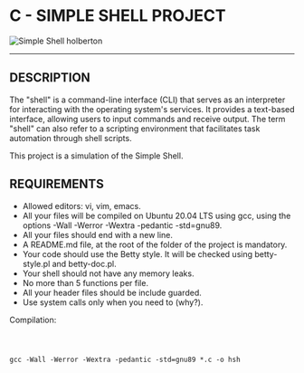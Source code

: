 <!DOCTYPE html>
<html>
<body>
<h1>C - SIMPLE SHELL PROJECT</h1>
<img src="https://pin.it/44BylhUer" title="Simple Shell holberton"/></a>
<hr>

<h2>DESCRIPTION</h2>

<p>The "shell" is a command-line interface (CLI) that serves as an interpreter for interacting with the operating system's services. It provides a text-based interface, allowing users to input commands and receive output. The term "shell" can also refer to a scripting environment that facilitates task automation through shell scripts.

This project is a simulation of the Simple Shell.
</p>

<h2>REQUIREMENTS</h2>

<ul>
  <li>Allowed editors: vi, vim, emacs.
  <li>All your files will be compiled on Ubuntu 20.04 LTS using gcc, using the options -Wall -Werror -Wextra -pedantic -std=gnu89.
  <li>All your files should end with a new line.
  <li>A README.md file, at the root of the folder of the project is mandatory.
  <li>Your code should use the Betty style. It will be checked using betty-style.pl and betty-doc.pl.
  <li>Your shell should not have any memory leaks.
  <li>No more than 5 functions per file.
  <li>All your header files should be include guarded.
  <li>Use system calls only when you need to (why?).
</ul>

<p>Compilation:</p>

<pre>
  <code>
    <p>gcc -Wall -Werror -Wextra -pedantic -std=gnu89 *.c -o hsh</p>
  </code>
</pre>
